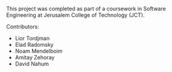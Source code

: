 This project was completed as part of a coursework in Software Engineering at Jerusalem College of Technology (JCT).

Contributors:
- Lior Tordjman
- Elad Radomsky
- Noam Mendelboim
- Amitay Zehoray
- David Nahum
